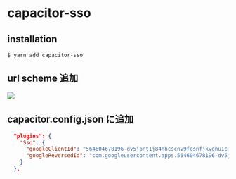 # capacitor-sso


## installation

```
$ yarn add capacitor-sso
```

## url scheme 追加
![](https://user-images.githubusercontent.com/13277036/78865342-65c07f80-7a78-11ea-88c9-631396e12a03.png)




## capacitor.config.json に追加

```json
  "plugins": {
    "Sso": {
      "googleClientId": "564604678196-dv5jpnt1j84nhcscnv9fesnfjkvghu1c.apps.googleusercontent.com",
      "googleReversedId": "com.googleusercontent.apps.564604678196-dv5jpnt1j84nhcscnv9fesnfjkvghu1c"
    }
  },
```